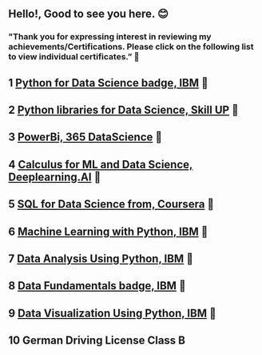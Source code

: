   ## Hello!, Good to see you here. 😊

### "Thank you for expressing interest in reviewing my achievements/Certifications. Please click on the following list to view individual certificates.” 📜

## 1 [Python for Data Science badge, IBM](https://www.credly.com/badges/0d987d84-ee89-47e8-951b-e24d923cb5cd/linked_in_profile) 🔗

## 2 [Python libraries for Data Science, Skill UP](https://www.simplilearn.com/skillup-certificate-landing?token=eyJjb3Vyc2VfaWQiOiIxNzUyIiwiY2VydGlmaWNhdGVfdXJsIjoiaHR0cHM6XC9cL2NlcnRpZmljYXRlcy5zaW1wbGljZG4ubmV0XC9zaGFyZVwvdGh1bWJfNDU5NDQxNV8xNjk3OTMwNjYwLnBuZyIsInVzZXJuYW1lIjoiS2FrYWRpeWEgVHVzaGFsIFBvcGF0YmhhaSJ9&referrer=https%3A%2F%2Flms.simplilearn.com%2Fcourses%2F4242%2FPython-Libraries-for-Data-Science%2Fcertificate%2Fdownload-skillup&%24web_only=true&_branch_match_id=1164225617897332030&_branch_referrer=H4sIAAAAAAAAA8soKSkottLXL87MLcjJ1EssKNDLyczL1k%2FVzw428c9wK3U2dUkCAC8gS5UlAAAA) 🔗

## 3 [PowerBi, 365 DataScience](https://learn.365datascience.com/c/375758ee6d/) 🔗

## 4 [Calculus for ML and Data Science, Deeplearning.AI](https://www.coursera.org/account/accomplishments/verify/GWUAWUVFVQMC) 🔗

## 5 [SQL for Data Science from, Coursera](https://www.coursera.org/account/accomplishments/certificate/3AVF9RGFDJEK) 🔗

## 6 [Machine Learning with Python, IBM](https://courses.skillsbuild.skillsnetwork.site/certificates/08fcd77b8b924a5b85297d0553238d4c) 🔗

## 7 [Data Analysis Using Python, IBM](https://courses.skillsbuild.skillsnetwork.site/certificates/6214027231e94ab8b6f7bf93a5074695) 🔗

## 8 [Data Fundamentals badge, IBM](https://www.credly.com/badges/79305316-6a95-4659-90df-281c4eb9c844/linked_in_profile) 🔗

## 9 [Data Visualization Using Python, IBM](https://www.credly.com/badges/bf74b97c-3b49-473c-8cec-22c89dfa5e67/linked_in_profile) 🔗

## 10 German Driving License Class B



              
